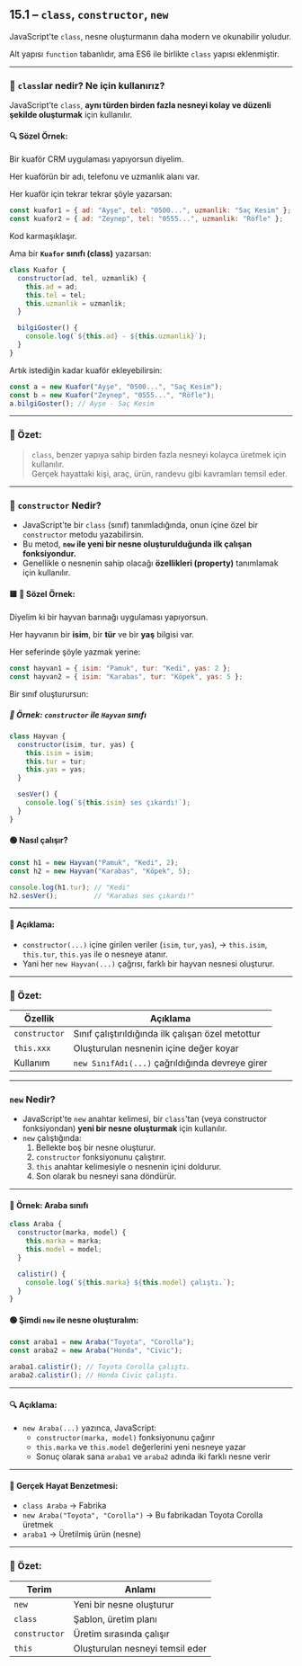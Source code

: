 ## 15.1 – `class`, `constructor`, `new`

JavaScript'te `class`, nesne oluşturmanın daha modern ve okunabilir yoludur.

Alt yapısı `function` tabanlıdır, ama ES6 ile birlikte `class` yapısı eklenmiştir.

---

### 🔹 `class`lar nedir? Ne için kullanırız?

JavaScript’te `class`, **aynı türden birden fazla nesneyi kolay ve düzenli şekilde oluşturmak** için kullanılır.

#### 🔍 Sözel Örnek:

Bir kuaför CRM uygulaması yapıyorsun diyelim.

Her kuaförün bir adı, telefonu ve uzmanlık alanı var.

Her kuaför için tekrar tekrar şöyle yazarsan:

```js
const kuafor1 = { ad: "Ayşe", tel: "0500...", uzmanlik: "Saç Kesim" };
const kuafor2 = { ad: "Zeynep", tel: "0555...", uzmanlik: "Röfle" };
```

Kod karmaşıklaşır.

Ama bir **`Kuafor` sınıfı (class)** yazarsan:

```js
class Kuafor {
  constructor(ad, tel, uzmanlik) {
    this.ad = ad;
    this.tel = tel;
    this.uzmanlik = uzmanlik;
  }

  bilgiGoster() {
    console.log(`${this.ad} - ${this.uzmanlik}`);
  }
}
```

Artık istediğin kadar kuaför ekleyebilirsin:

```js
const a = new Kuafor("Ayşe", "0500...", "Saç Kesim");
const b = new Kuafor("Zeynep", "0555...", "Röfle");
a.bilgiGoster(); // Ayşe - Saç Kesim
```

---

### 🎯 Özet:

> `class`, benzer yapıya sahip birden fazla nesneyi kolayca üretmek için kullanılır.  
> Gerçek hayattaki kişi, araç, ürün, randevu gibi kavramları temsil eder.

---

### 🔹 `constructor` Nedir?

- JavaScript’te bir `class` (sınıf) tanımladığında, onun içine özel bir `constructor` metodu yazabilirsin.
- Bu metod, **`new` ile yeni bir nesne oluşturulduğunda ilk çalışan fonksiyondur.**
- Genellikle o nesnenin sahip olacağı **özellikleri (property)** tanımlamak için kullanılır.

#### 🟨 📘 Sözel Örnek:

Diyelim ki bir hayvan barınağı uygulaması yapıyorsun.

Her hayvanın bir **isim**, bir **tür** ve bir **yaş** bilgisi var.

Her seferinde şöyle yazmak yerine:

```js
const hayvan1 = { isim: "Pamuk", tur: "Kedi", yas: 2 };
const hayvan2 = { isim: "Karabas", tur: "Köpek", yas: 5 };
```

Bir sınıf oluşturursun:

##### 🧩 Örnek: `constructor` ile `Hayvan` sınıfı

```js
class Hayvan {
  constructor(isim, tur, yas) {
    this.isim = isim;
    this.tur = tur;
    this.yas = yas;
  }

  sesVer() {
    console.log(`${this.isim} ses çıkardı!`);
  }
}
```

#### 🟢 Nasıl çalışır?

```js
const h1 = new Hayvan("Pamuk", "Kedi", 2);
const h2 = new Hayvan("Karabas", "Köpek", 5);

console.log(h1.tur); // "Kedi"
h2.sesVer();         // "Karabas ses çıkardı!"
```

---

#### 🔎 Açıklama:

- `constructor(...)` içine girilen veriler (`isim`, `tur`, `yas`),
    → `this.isim`, `this.tur`, `this.yas` ile o nesneye atanır.
- Yani her `new Hayvan(...)` çağrısı, farklı bir hayvan nesnesi oluşturur.

---

### 📌 Özet:

| Özellik       | Açıklama                                                      |
| ------------- | ------------------------------------------------------------- |
| `constructor` | Sınıf çalıştırıldığında ilk çalışan özel metottur             |
| `this.xxx`    | Oluşturulan nesnenin içine değer koyar                        |
| Kullanım      | `new SınıfAdı(...)` çağrıldığında devreye girer               |

---

### **`new` Nedir?**

- JavaScript'te `new` anahtar kelimesi, bir `class`'tan (veya constructor fonksiyondan) **yeni bir nesne oluşturmak** için kullanılır.
- `new` çalıştığında:
    1. Bellekte boş bir nesne oluşturur.
    2. `constructor` fonksiyonunu çalıştırır.
    3. `this` anahtar kelimesiyle o nesnenin içini doldurur.
    4. Son olarak bu nesneyi sana döndürür.

---

#### 🧩 Örnek: Araba sınıfı

```js
class Araba {
  constructor(marka, model) {
    this.marka = marka;
    this.model = model;
  }

  calistir() {
    console.log(`${this.marka} ${this.model} çalıştı.`);
  }
}
```

#### 🟢 Şimdi `new` ile nesne oluşturalım:

```js
const araba1 = new Araba("Toyota", "Corolla");
const araba2 = new Araba("Honda", "Civic");

araba1.calistir(); // Toyota Corolla çalıştı.
araba2.calistir(); // Honda Civic çalıştı.
```

---

#### 🔍 Açıklama:

- `new Araba(...)` yazınca, JavaScript:
  - `constructor(marka, model)` fonksiyonunu çağırır
  - `this.marka` ve `this.model` değerlerini yeni nesneye yazar
  - Sonuç olarak sana `araba1` ve `araba2` adında iki farklı nesne verir

---

#### 🎯 Gerçek Hayat Benzetmesi:

- `class Araba` → Fabrika  
- `new Araba("Toyota", "Corolla")` → Bu fabrikadan Toyota Corolla üretmek  
- `araba1` → Üretilmiş ürün (nesne)

---

### 📌 Özet:

| Terim          | Anlamı                                      |
| -------------- | ------------------------------------------- |
| `new`          | Yeni bir nesne oluşturur                   |
| `class`        | Şablon, üretim planı                        |
| `constructor`  | Üretim sırasında çalışır                    |
| `this`         | Oluşturulan nesneyi temsil eder             |
